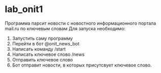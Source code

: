 # lab_onit1
Программа парсит новости с новостного информационного портала mail.ru по ключевым словам
Для запуска необходимо:
1. Запустить саму программу
2. Перейти в бот @onit_news_bot
3. Написать команду /start
4. Написать ключевое слово /news
5. Отправить ключевое слово 
6. Бот отправит новости, в которых присутсвует ключевое слово.
